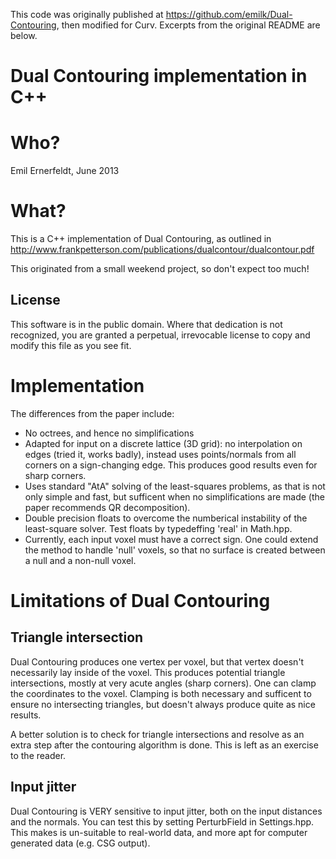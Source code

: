 This code was originally published at https://github.com/emilk/Dual-Contouring,
then modified for Curv. Excerpts from the original README are below.

Dual Contouring implementation in C++
=====================================

# Who?
Emil Ernerfeldt, June 2013

# What?
This is a C++ implementation of Dual Contouring, as outlined in http://www.frankpetterson.com/publications/dualcontour/dualcontour.pdf

This originated from a small weekend project, so don't expect too much!

## License
This software is in the public domain. Where that dedication is not recognized, you are granted a perpetual, irrevocable license to copy and modify this file as you see fit.

# Implementation
The differences from the paper include:
* No octrees, and hence no simplifications
* Adapted for input on a discrete lattice (3D grid): no interpolation on edges (tried it, works badly), instead uses points/normals from all corners on a sign-changing edge. This produces good results even for sharp corners.
* Uses standard "AtA" solving of the least-squares problems, as that is not only simple and fast, but sufficent when no simplifications are made (the paper recommends QR decomposition).
* Double precision floats to overcome the numberical instability of the least-square solver. Test floats by typedeffing 'real' in Math.hpp.
* Currently, each input voxel must have a correct sign. One could extend the method to handle 'null' voxels, so that no surface is created between a null and a non-null voxel.

# Limitations of Dual Contouring
## Triangle intersection
Dual Contouring produces one vertex per voxel, but that vertex doesn't necessarily lay inside of the voxel. This produces potential triangle intersections, mostly at very acute angles (sharp corners). One can clamp the coordinates to the voxel. Clamping is both necessary and sufficent to ensure no intersecting triangles, but doesn't always produce quite as nice results.

A better solution is to check for triangle intersections and resolve as an extra step after the contouring algorithm is done. This is left as an exercise to the reader.

## Input jitter
Dual Contouring is VERY sensitive to input jitter, both on the input distances and the normals. You can test this by setting PerturbField in Settings.hpp. This makes is un-suitable to real-world data, and more apt for computer generated data (e.g. CSG output).
